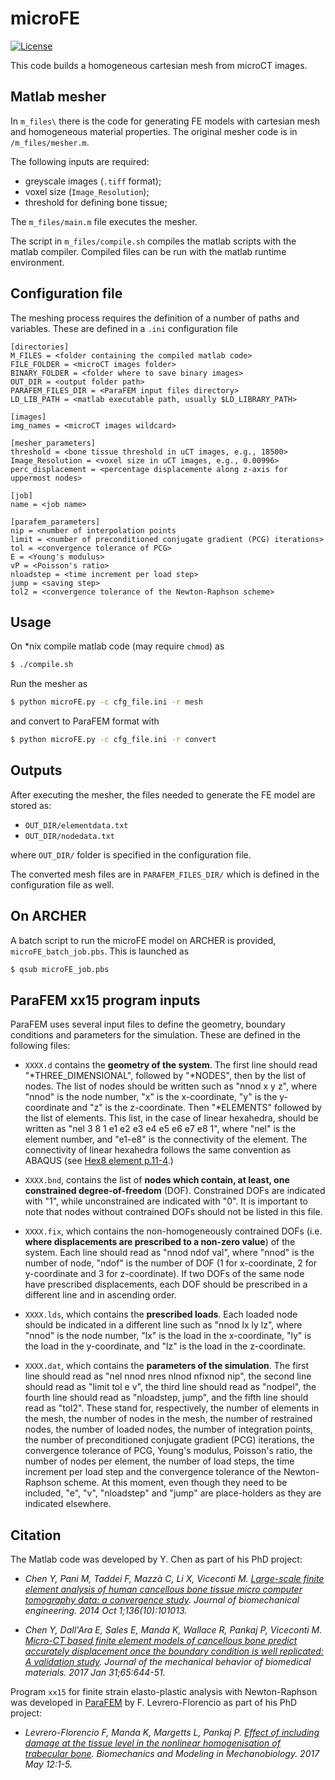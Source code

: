 # microFE

[![License](https://img.shields.io/badge/License-Apache%202.0-blue.svg)](https://opensource.org/licenses/Apache-2.0)

This code builds a homogeneous cartesian mesh from microCT images.

## Matlab mesher

In `m_files\` there is the code for generating FE models with cartesian mesh and homogeneous material properties. The original mesher code is in `/m_files/mesher.m`.

The following inputs are required:

- greyscale images (`.tiff` format);
- voxel size (`Image_Resolution`);
- threshold for defining bone tissue;

The `m_files/main.m` file executes the mesher.

The script in `m_files/compile.sh` compiles the matlab scripts with the matlab compiler. Compiled files can be run with the matlab runtime environment.

## Configuration file

The meshing process requires the definition of a number of paths and variables. These are defined in a `.ini` configuration file

```
[directories]
M_FILES = <folder containing the compiled matlab code>
FILE_FOLDER = <microCT images folder>
BINARY_FOLDER = <folder where to save binary images>
OUT_DIR = <output folder path>
PARAFEM_FILES_DIR = <ParaFEM input files directory>
LD_LIB_PATH = <matlab executable path, usually $LD_LIBRARY_PATH>

[images]
img_names = <microCT images wildcard>

[mesher_parameters]
threshold = <bone tissue threshold in uCT images, e.g., 18500>
Image_Resolution = <voxel size in uCT images, e.g., 0.00996>
perc_displacement = <percentage displacemente along z-axis for uppermost nodes>

[job]
name = <job name>

[parafem_parameters]
nip = <number of interpolation points
limit = <number of preconditioned conjugate gradient (PCG) iterations>
tol = <convergence tolerance of PCG>
E = <Young's modulus>
vP = <Poisson's ratio>
nloadstep = <time increment per load step>
jump = <saving step>
tol2 = <convergence tolerance of the Newton-Raphson scheme>
```

## Usage

On \*nix compile matlab code (may require `chmod`) as

```bash
$ ./compile.sh
```

Run the mesher as
```bash
$ python microFE.py -c cfg_file.ini -r mesh
```

and convert to ParaFEM format with

```bash
$ python microFE.py -c cfg_file.ini -r convert
```

## Outputs

After executing the mesher, the files needed to generate the FE model are stored as:

- `OUT_DIR/elementdata.txt`
- `OUT_DIR/nodedata.txt`

where `OUT_DIR/` folder is specified in the configuration file.

The converted mesh files are in `PARAFEM_FILES_DIR/` which is defined in the configuration file as well.

## On ARCHER

A batch script to run the microFE model on ARCHER is provided, `microFE_batch_job.pbs`. This is launched as

```bash
$ qsub microFE_job.pbs
```

## ParaFEM xx15 program inputs

ParaFEM uses several input files to define the geometry, boundary conditions and parameters for the simulation. These are defined in the following files:

- `XXXX.d` contains the __geometry of the system__. The first line should read "\*THREE_DIMENSIONAL", followed by "\*NODES", then by the list of nodes. The list of nodes should be written such as "nnod x y z", where "nnod" is the node number, "x" is the x-coordinate, "y" is the y-coordinate and "z" is the z-coordinate. Then "\*ELEMENTS" followed by the list of elements. This list, in the case of linear hexahedra, should be written as "nel 3 8 1 e1 e2 e3 e4 e5 e6 e7 e8 1", where "nel" is the element number, and "e1-e8" is the connectivity of the element. The connectivity of linear hexahedra follows the same convention as ABAQUS (see [Hex8 element p.11-4](http://www.colorado.edu/engineering/CAS/courses.d/AFEM.d/AFEM.Ch11.d/AFEM.Ch11.pdf).)

- `XXXX.bnd`, contains the list of __nodes which contain, at least, one constrained degree-of-freedom__ (DOF). Constrained DOFs are indicated with "1", while unconstrained are indicated with "0". It is important to note that nodes without contrained DOFs should not be listed in this file.

- `XXXX.fix`, which contains the non-homogeneously contrained DOFs (i.e. __where displacements are prescribed to a non-zero value__) of the system. Each line should read as "nnod ndof val", where "nnod" is the number of node, "ndof" is the number of DOF (1 for x-coordinate, 2 for y-coordinate and 3 for z-coordinate). If two DOFs of the same node have prescribed displacements, each DOF should be prescribed in a different line and in ascending order.

- `XXXX.lds`, which contains the __prescribed loads__. Each loaded node should be indicated in a different line such as "nnod lx ly lz", where "nnod" is the node number, "lx" is the load in the x-coordinate, "ly" is the load in the y-coordinate, and "lz" is the load in the z-coordinate.

- `XXXX.dat`, which contains the __parameters of the simulation__. The first line should read as "nel nnod nres nlnod nfixnod nip", the second line should read as "limit tol e v", the third line should read as "nodpel", the fourth line should read as "nloadstep, jump", and the fifth line should read as "tol2". These stand for, respectively, the number of elements in the mesh, the number of nodes in the mesh, the number of restrained nodes, the number of loaded nodes, the number of integration points, the number of preconditioned conjugate gradient (PCG) iterations, the convergence tolerance of PCG, Young's modulus, Poisson's ratio, the number of nodes per element, the number of load steps, the time increment per load step and the convergence tolerance of the Newton-Raphson scheme. At this moment, even though they need to be included, "e", "v", "nloadstep" and "jump" are place-holders as they are indicated elsewhere.


## Citation

The Matlab code was developed by Y. Chen as part of his PhD project:

- _Chen Y, Pani M, Taddei F, Mazzà C, Li X, Viceconti M. [Large-scale finite element analysis of human cancellous bone tissue micro computer tomography data: a convergence study](http://biomechanical.asmedigitalcollection.asme.org/article.aspx?articleid=1892759). Journal of biomechanical engineering. 2014 Oct 1;136(10):101013._

- _Chen Y, Dall'Ara E, Sales E, Manda K, Wallace R, Pankaj P, Viceconti M. [Micro-CT based finite element models of cancellous bone predict accurately displacement once the boundary condition is well replicated: A validation study](http://www.sciencedirect.com/science/article/pii/S1751616116303204). Journal of the mechanical behavior of biomedical materials. 2017 Jan 31;65:644-51._

Program `xx15` for finite strain elasto-plastic analysis with Newton-Raphson was developed in [ParaFEM](http://parafem.org.uk/about/history) by F. Levrero-Florencio as part of his PhD project:

- _Levrero-Florencio F, Manda K, Margetts L, Pankaj P. [Effect of including damage at the tissue level in the nonlinear homogenisation of trabecular bone](https://link.springer.com/article/10.1007/s10237-017-0913-7). Biomechanics and Modeling in Mechanobiology. 2017 May 12:1-5._
